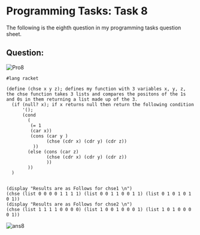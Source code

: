 # Programming Tasks: Task 8

The following is the eighth question in my programming tasks question sheet.

## Question:

![Pro8](https://imgur.com/HI89odJ.png "Pro task8")

```
#lang racket

(define (chse x y z); defines my function with 3 variables x, y, z, the chse function takes 3 lists and compares the positons of the 1s and 0s in them returning a list made up of the 3.
  (if (null? x); if x returns null then return the following condition
      '();
      (cond
        (
         (= 1
         (car x))
         (cons (car y )
               (chse (cdr x) (cdr y) (cdr z))
          ))
        (else (cons (car z)
               (chse (cdr x) (cdr y) (cdr z))
               ))
        ))
  )

  
(display "Results are as Follows for chse1 \n")
(chse (list 0 0 0 0 1 1 1 1) (list 0 0 1 1 0 0 1 1) (list 0 1 0 1 0 1 0 1))
(display "Results are as Follows for chse2 \n")
(chse (list 1 1 1 1 0 0 0 0) (list 1 0 0 1 0 0 0 1) (list 1 0 1 0 0 0 0 1))
```

![ans8](https://prnt.sc/j2ikxw.png "ans8")